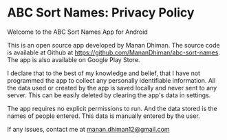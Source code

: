 # ABC Sort Names: Privacy Policy
Welcome to the ABC Sort Names App for Android

This is an open source app developed by Manan Dhiman. The source code is available at Github at https://github.com/MananDhiman/abc-sort-names.
The app is also available on Google Play Store.

I declare that to the best of my knowledge and belief, that I have not programmed the app to collect any personally identifiable information.
All the data used or created by the app is saved locally and never sent to any server. This can be easily deleted by clearing the app's data in settings.

The app requires no explicit permissions to run. And the data stored is the names of people entered. This data is manually entered by the user.

If any issues, contact me at manan.dhiman12@gmail.com
